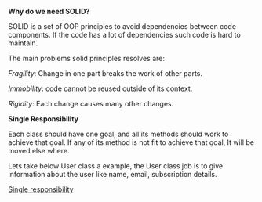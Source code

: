 __Why do we need SOLID?__

SOLID is a set of OOP principles to avoid dependencies between code components. If the code has a lot of dependencies such code is hard to maintain.

The main problems solid principles resolves are:

_Fragility_: Change in one part breaks the work of other parts.

_Immobility_: code cannot be reused outside of its context.

_Rigidity_: Each change causes many other changes.


__Single Responsibility__ 

Each class should have one goal, and all its methods should work to achieve that goal. If any of its method is not fit to achieve that goal, It will be moved else where.

Lets take below User class a example, the User class job is to give information about the user like name, email, subscription details.

[Single responsibility](SOLID/Uder.java)

